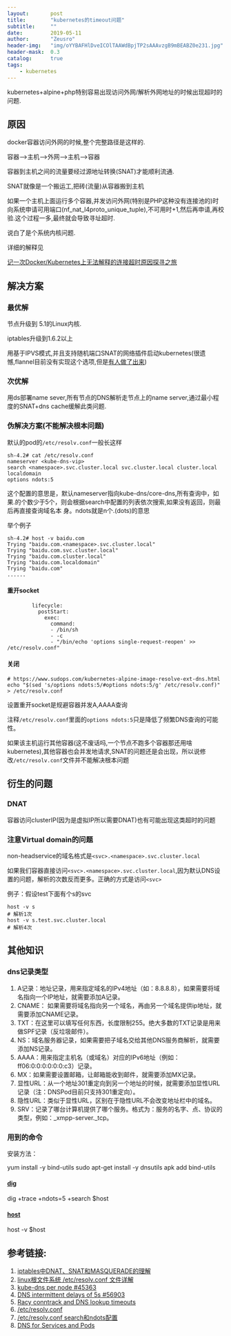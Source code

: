 ```yaml
---
layout:       post
title:        "kubernetes的timeout问题"
subtitle:     ""
date:         2019-05-11
author:       "Zeusro"
header-img:   "img/oYYBAFHlDveICOlTAAWdBpjTP2sAAAvzgB9mBEABZ0e231.jpg"
header-mask:  0.3
catalog:      true
tags:
    - kubernetes
---
```


kubernetes+alpine+php特别容易出现访问外网/解析外网地址的时候出现超时的问题.

## 原因

docker容器访问外网的时候,整个完整路径是这样的.

容器-->主机-->外网-->主机-->容器

容器到主机之间的流量要经过源地址转换(SNAT)才能顺利流通.

SNAT就像是一个搬运工,把砖(流量)从容器搬到主机

如果一个主机上面运行多个容器,并发访问外网(特别是PHP这种没有连接池的)时向系统申请可用端口(nf_nat_l4proto_unique_tuple),不可用时+1,然后再申请,再校验.这个过程一多,最终就会导致寻址超时.

说白了是个系统内核问题.

详细的解释见

[记一次Docker/Kubernetes上无法解释的连接超时原因探寻之旅](https://mp.weixin.qq.com/s?__biz=MzIzNzU5NTYzMA==&mid=2247484016&idx=1&sn=72bc7f3443cbc259762fb6bd7adb33ae&chksm=e8c77cf1dfb0f5e7598497767db6365bd8db9f4b6a945cb8c72adb1e052e8b0cd46b727c929b&scene=21#wechat_redirect)


## 解决方案

### 最优解

节点升级到 5.1的Linux内核.

iptables升级到1.6.2以上

用基于IPVS模式,并且支持随机端口SNAT的网络插件启动kubernetes(很遗憾,flannel目前没有实现这个选项,但是[有人做了出来](https://gist.github.com/maxlaverse/1fb3bfdd2509e317194280f530158c98))

### 次优解

用ds部署name sever,所有节点的DNS解析走节点上的name server,通过最小程度的SNAT+dns cache缓解此类问题.

### 伪解决方案(不能解决根本问题)

默认的pod的`/etc/resolv.conf`一般长这样

```
sh-4.2# cat /etc/resolv.conf
nameserver <kube-dns-vip>
search <namespace>.svc.cluster.local svc.cluster.local cluster.local localdomain
options ndots:5
```

这个配置的意思是，默认nameserver指向kube-dns/core-dns,所有查询中，如果.的个数少于5个，则会根据search中配置的列表依次搜索,如果没有返回，则最后再直接查询域名本
身。ndots就是n个.(dots)的意思

举个例子

```
sh-4.2# host -v baidu.com
Trying "baidu.com.<namespace>.svc.cluster.local"
Trying "baidu.com.svc.cluster.local"
Trying "baidu.com.cluster.local"
Trying "baidu.com.localdomain"
Trying "baidu.com"
......
```

#### 重开socket

```
        lifecycle:
          postStart:
            exec:
              command:
              - /bin/sh
              - -c 
              - "/bin/echo 'options single-request-reopen' >> /etc/resolv.conf"
```

#### 关闭

```
# https://www.sudops.com/kubernetes-alpine-image-resolve-ext-dns.html
echo "$(sed 's/options ndots:5/#options ndots:5/g' /etc/resolv.conf)" > /etc/resolv.conf
```

设置重开socket是规避容器并发A,AAAA查询

注释`/etc/resolv.conf`里面的`options ndots:5`只是降低了频繁DNS查询的可能性。

如果该主机运行其他容器(这不废话吗,一个节点不跑多个容器那还用啥kubernetes),其他容器也会并发地请求,SNAT的问题还是会出现，所以说修改`/etc/resolv.conf`文件并不能解决根本问题

## 衍生的问题

### DNAT

容器访问clusterIP(因为是虚拟IP所以需要DNAT)也有可能出现这类超时的问题

### 注意Virtual domain的问题

non-headservice的域名格式是`<svc>.<namespace>.svc.cluster.local`

如果我们容器直接访问`<svc>.<namespace>.svc.cluster.local`,因为默认DNS设置的问题，解析的次数反而更多。正确的方式是访问`<svc>`

例子：假设test下面有个s的svc

```
host -v s 
# 解析1次
host -v s.test.svc.cluster.local
# 解析4次
```


## 其他知识

### dns记录类型

1. A记录：地址记录，用来指定域名的IPv4地址（如：8.8.8.8），如果需要将域名指向一个IP地址，就需要添加A记录。
1. CNAME： 如果需要将域名指向另一个域名，再由另一个域名提供ip地址，就需要添加CNAME记录。
1. TXT：在这里可以填写任何东西，长度限制255。绝大多数的TXT记录是用来做SPF记录（反垃圾邮件）。
1. NS：域名服务器记录，如果需要把子域名交给其他DNS服务商解析，就需要添加NS记录。
1. AAAA：用来指定主机名（或域名）对应的IPv6地址（例如：ff06:0:0:0:0:0:0:c3）记录。
1. MX：如果需要设置邮箱，让邮箱能收到邮件，就需要添加MX记录。
1. 显性URL：从一个地址301重定向到另一个地址的时候，就需要添加显性URL记录（注：DNSPod目前只支持301重定向）。
1. 隐性URL：类似于显性URL，区别在于隐性URL不会改变地址栏中的域名。
1. SRV：记录了哪台计算机提供了哪个服务。格式为：服务的名字、点、协议的类型，例如：_xmpp-server._tcp。

### 用到的命令

安装方法：

  yum install -y bind-utils
  sudo apt-get install -y dnsutils
  apk add bind-utils

#### [dig](https://www.ibm.com/support/knowledgecenter/zh/ssw_aix_72/com.ibm.aix.cmds2/dig.htm)

  dig +trace +ndots=5 +search $host


#### [host](https://www.ibm.com/support/knowledgecenter/zh/ssw_aix_72/com.ibm.aix.cmds2/host.htm)

  host -v $host

## 参考链接:

1. [iptables中DNAT、SNAT和MASQUERADE的理解](https://blog.csdn.net/wgwgnihao/article/details/68490985#)
1. [linux根文件系统 /etc/resolv.conf 文件详解](https://blog.csdn.net/mybelief321/article/details/10049429#)
1. [kube-dns per node #45363](https://github.com/kubernetes/kubernetes/issues/45363)
1. [DNS intermittent delays of 5s #56903](https://github.com/kubernetes/kubernetes/issues/56903)
1. [Racy conntrack and DNS lookup timeouts](https://www.weave.works/blog/racy-conntrack-and-dns-lookup-timeouts)
1. [/etc/resolv.conf](http://www.man7.org/linux/man-pages/man5/resolver.5.html)
1. [/etc/resolv.conf search和ndots配置](https://www.ichenfu.com/2018/10/09/resolv-conf-desc/)
1. [DNS for Services and Pods](https://kubernetes.io/docs/concepts/services-networking/dns-pod-service/)